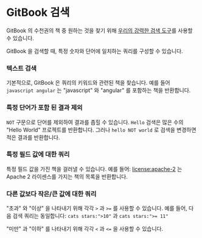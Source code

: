 #  GitBook 검색

GitBook 의 수천권의 책 중 원하는 것을 찾기 위해 [우리의 강력한 검색 도구](https://www.gitbook.com/search)를 사용할 수 있습니다.

GitBook 을 검색할 때, 특정 숫자와 단어에 일치하는 쿼리를 구성할 수 있습니다.


### 텍스트 검색

기본적으로, GitBook 은 쿼리의 키워드와 관련된 책을 찾습니다. 예를 들어 `javascript angular` 는 "javascript" 와 "angular" 를 포함하는 책을 반환합니다.

### 특정 단어가 포함 된 결과 제외

`NOT` 구문으로 단어를 제외하여 결과를 좁힐 수 있습니다. `Hello` 검색은 많은 수의 "Hello World" 프로젝트를 반환합니다. 그러나 `hello NOT world` 로 검색을 변경하면 적은 결과를 반환합니다.

### 특정 필드 값에 대한 쿼리

특정 필드 값을 가진 책을 걸러낼 수 있습니다. 예를 들어: [license:apache-2](https://www.gitbook.com/search?q=license%3A%22apache-2%22) 는 Apache 2 라이센스를 가지는 책의 목록을 반환합니다.

### 다른 값보다 작은/큰 값에 대한 쿼리

"초과" 와 "이상" 을 나타내기 위해 각각 `>` 과 `>=` 를 사용할 수 있습니다. 예를 들어, 다음 검색 쿼리는 동일합니다: `cats stars:">10"` 과 `cats stars:">= 11"`

"미만" 과 "이하" 를 나타내기 위해 각각 `<` 과 `<=` 을 사용할 수 있습니다.





